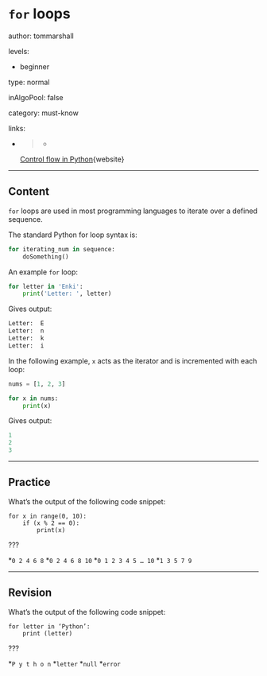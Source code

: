 # `for` loops
author: tommarshall

levels:

  - beginner

type: normal

inAlgoPool: false

category: must-know

links:

  - >-
    [Control flow in
    Python](https://docs.python.org/2/tutorial/controlflow.html){website}

---
## Content

`for` loops are used in most programming languages to iterate over a defined sequence. 

The standard Python for loop syntax is:
```python
for iterating_num in sequence:
    doSomething() 
```

An example `for` loop:

```python
for letter in 'Enki':
    print('Letter: ', letter)
```
Gives output:
```python
Letter:  E
Letter:  n
Letter:  k
Letter:  i
```
In the following example, `x` acts as the iterator and is incremented with each loop:

```python
nums = [1, 2, 3]

for x in nums:
    print(x)
```
Gives output:
```python
1
2
3
```

---
## Practice

What’s the output of the following code snippet:

```
for x in range(0, 10): 
    if (x % 2 == 0): 
        print(x) 
```
???

*`0 2 4 6 8` 
*`0 2 4 6 8 10` 
*`0 1 2 3 4 5 … 10` 
*`1 3 5 7 9`

---
## Revision

What’s the output of the following code snippet:

```
for letter in ‘Python’:
    print (letter)
```
???

*`P y t h o n` 
*`letter` 
*`null` 
*`error`